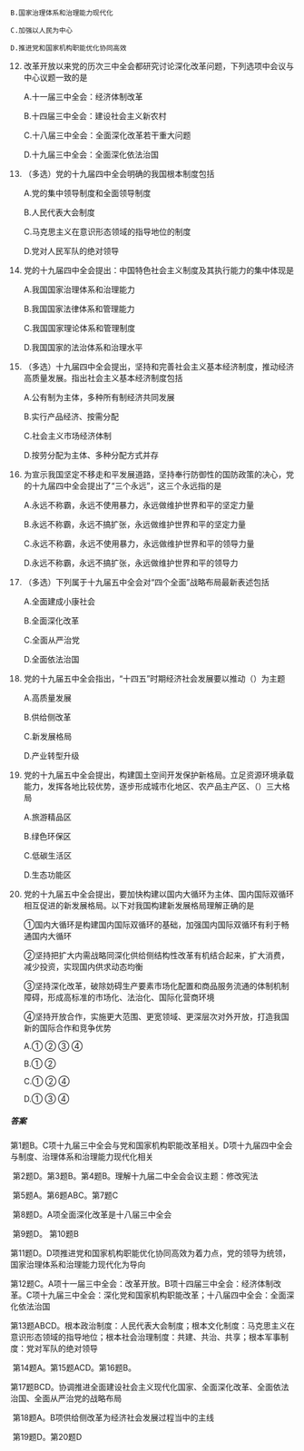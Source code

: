 

    B.国家治理体系和治理能力现代化

    C.加强以人民为中心

    D.推进党和国家机构职能优化协同高效

12. 改革开放以来党的历次三中全会都研究讨论深化改革问题，下列选项中会议与中心议题一致的是

    A.十一届三中全会：经济体制改革

    B.十四届三中全会：建设社会主义新农村

    C.十八届三中全会：全面深化改革若干重大问题

    D.十九届三中全会：全面深化依法治国

13. （多选）党的十九届四中全会明确的我国根本制度包括

    A.党的集中领导制度和全面领导制度

    B.人民代表大会制度

    C.马克思主义在意识形态领域的指导地位的制度

    D.党对人民军队的绝对领导

14. 党的十九届四中全会提出：中国特色社会主义制度及其执行能力的集中体现是

    A.我国国家治理体系和治理能力

    B.我国国家法律体系和管理能力

    C.我国国家理论体系和管理制度

    D.我国国家的法治体系和治理水平

15. （多选）十九届四中全会提出，坚持和完善社会主义基本经济制度，推动经济高质量发展。指出社会主义基本经济制度包括

    A.公有制为主体，多种所有制经济共同发展

    B.实行产品经济、按需分配

    C.社会主义市场经济体制

    D.按劳分配为主体、多种分配方式并存

16. 为宣示我国坚定不移走和平发展道路，坚持奉行防御性的国防政策的决心，党的十九届四中全会提出了“三个永远”，这三个永远指的是

    A.永远不称霸，永远不使用暴力，永远做维护世界和平的坚定力量

    B.永远不称霸，永远不搞扩张，永远做维护世界和平的坚定力量

    C.永远不称霸，永远不使用暴力，永远做维护世界和平的领导力量

    D.永远不称霸，永远不搞扩张，永远做维护世界和平的领导力

17. （多选）下列属于十九届五中全会对“四个全面”战略布局最新表述包括

    A.全面建成小康社会

    B.全面深化改革

    C.全面从严治党

    D.全面依法治国

18. 党的十九届五中全会指出，“十四五”时期经济社会发展要以推动（）为主题

    A.高质量发展

    B.供给侧改革

    C.新发展格局

    D.产业转型升级

19. 党的十九届五中全会提出，构建国土空间开发保护新格局。立足资源环境承载能力，发挥各地比较优势，逐步形成城市化地区、农产品主产区、（）三大格局

    A.旅游精品区

    B.绿色环保区

    C.低碳生活区

    D.生态功能区

20. 党的十九届五中全会提出，要加快构建以国内大循环为主体、国内国际双循环相互促进的新发展格局。以下对我国构建新发展格局理解正确的是

    ①国内大循环是构建国内国际双循环的基础，加强国内国际双循环有利于畅通国内大循环

    ②坚持把扩大内需战略同深化供给侧结构性改革有机结合起来，扩大消费，减少投资，实现国内供求动态均衡

    ③坚持深化改革，破除妨碍生产要素市场化配置和商品服务流通的体制机制障碍，形成高标准的市场化、法治化、国际化营商环境

    ④坚持开放合作，实施更大范围、更宽领域、更深层次对外开放，打造我国新的国际合作和竞争优势

    A.① ② ③ ④

    B.① ②

    C.① ② ④

    D.① ③ ④

##### 答案

​	第1题B。C项十九届三中全会与党和国家机构职能改革相关。D项十九届四中全会与制度、治理体系和治理能力现代化相关

​	第2题D。第3题B。第4题B。理解十九届二中全会会议主题：修改宪法

​	第5题A。第6题ABC。第7题C

​	第8题D。A项全面深化改革是十八届三中全会

​	第9题D。 第10题B

​	第11题D。D项推进党和国家机构职能优化协同高效为着力点，党的领导为统领，国家治理体系和治理能力现代化为导向

​	第12题C。A项十一届三中全会：改革开放。B项十四届三中全会：经济体制改革。C项十九届三中全会：深化党和国家机构职能改革；十八届四中全会：全面深化依法治国

​	第13题ABCD。根本政治制度：人民代表大会制度；根本文化制度：马克思主义在意识形态领域的指导地位；根本社会治理制度：共建、共治、共享；根本军事制度：党对军队的绝对领导

​	第14题A。第15题ACD。第16题B。

​	第17题BCD。协调推进全面建设社会主义现代化国家、全面深化改革、全面依法治国、全面从严治党的战略布局

​	第18题A。B项供给侧改革为经济社会发展过程当中的主线

​	第19题D。第20题D
